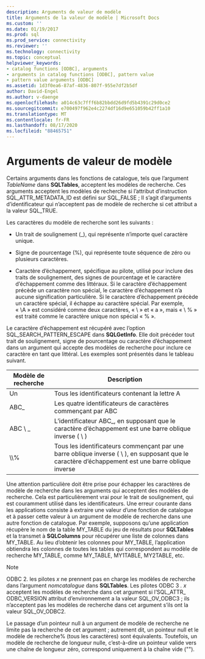 ```yaml
---
description: Arguments de valeur de modèle
title: Arguments de la valeur de modèle | Microsoft Docs
ms.custom: ''
ms.date: 01/19/2017
ms.prod: sql
ms.prod_service: connectivity
ms.reviewer: ''
ms.technology: connectivity
ms.topic: conceptual
helpviewer_keywords:
- catalog functions [ODBC], arguments
- arguments in catalog functions [ODBC], pattern value
- pattern value arguments [ODBC]
ms.assetid: 1d3f0ea6-87af-4836-807f-955e7df2b5df
author: David-Engel
ms.author: v-daenge
ms.openlocfilehash: a014c63c7fff6b82bbdd26d9fd5b4391c29d0ce2
ms.sourcegitcommit: e700497f962e4c2274df16d9e651059b42ff1a10
ms.translationtype: MT
ms.contentlocale: fr-FR
ms.lasthandoff: 08/17/2020
ms.locfileid: "88465751"
---
```

# <a name="pattern-value-arguments"></a>Arguments de valeur de modèle
Certains arguments dans les fonctions de catalogue, tels que l’argument *TableName* dans **SQLTables**, acceptent les modèles de recherche. Ces arguments acceptent les modèles de recherche si l’attribut d’instruction SQL_ATTR_METADATA_ID est défini sur SQL_FALSE ; Il s’agit d’arguments d’identificateur qui n’acceptent pas de modèle de recherche si cet attribut a la valeur SQL_TRUE.  
  
 Les caractères du modèle de recherche sont les suivants :  
  
-   Un trait de soulignement (_), qui représente n’importe quel caractère unique.  
  
-   Signe de pourcentage (%), qui représente toute séquence de zéro ou plusieurs caractères.  
  
-   Caractère d’échappement, spécifique au pilote, utilisé pour inclure des traits de soulignement, des signes de pourcentage et le caractère d’échappement comme des littéraux. Si le caractère d’échappement précède un caractère non spécial, le caractère d’échappement n’a aucune signification particulière. Si le caractère d’échappement précède un caractère spécial, il échappe au caractère spécial. Par exemple, « \A » est considéré comme deux caractères, « \\ » et « a », mais « \\ % » est traité comme le caractère unique non spécial « % ».  
  
 Le caractère d’échappement est récupéré avec l’option SQL_SEARCH_PATTERN_ESCAPE dans **SQLGetInfo**. Elle doit précéder tout trait de soulignement, signe de pourcentage ou caractère d’échappement dans un argument qui accepte des modèles de recherche pour inclure ce caractère en tant que littéral. Les exemples sont présentés dans le tableau suivant.  
  
|Modèle de recherche|Description|  
|--------------------|-----------------|  
|Un|Tous les identificateurs contenant la lettre A|  
|ABC_|Les quatre identificateurs de caractères commençant par ABC|  
|ABC \\ _|L’identificateur ABC_, en supposant que le caractère d’échappement est une barre oblique inverse ( \\ )|  
|\\\\%|Tous les identificateurs commençant par une barre oblique inverse ( \\ ), en supposant que le caractère d’échappement est une barre oblique inverse|  
  
 Une attention particulière doit être prise pour échapper les caractères de modèle de recherche dans les arguments qui acceptent des modèles de recherche. Cela est particulièrement vrai pour le trait de soulignement, qui est couramment utilisé dans les identificateurs. Une erreur courante dans les applications consiste à extraire une valeur d’une fonction de catalogue et à passer cette valeur à un argument de modèle de recherche dans une autre fonction de catalogue. Par exemple, supposons qu’une application récupère le nom de la table MY_TABLE du jeu de résultats pour **SQLTables** et la transmet à **SQLColumns** pour récupérer une liste de colonnes dans MY_TABLE. Au lieu d’obtenir les colonnes pour MY_TABLE, l’application obtiendra les colonnes de toutes les tables qui correspondent au modèle de recherche MY_TABLE, comme MY_TABLE, MY1TABLE, MY2TABLE, etc.  
  
> [!NOTE]
>  ODBC 2. les pilotes *x* ne prennent pas en charge les modèles de recherche dans l’argument *nomcatalogue* dans **SQLTables**. Les pilotes ODBC 3 *. x* acceptent les modèles de recherche dans cet argument si l’SQL_ATTR_ ODBC_VERSION attribut d’environnement a la valeur SQL_OV_ODBC3 ; ils n’acceptent pas les modèles de recherche dans cet argument s’ils ont la valeur SQL_OV_ODBC2.  
  
 Le passage d’un pointeur null à un argument de modèle de recherche ne limite pas la recherche de cet argument ; autrement dit, un pointeur null et le modèle de recherche% (tous les caractères) sont équivalents. Toutefois, un modèle de recherche de longueur nulle, c’est-à-dire un pointeur valide vers une chaîne de longueur zéro, correspond uniquement à la chaîne vide ("").
